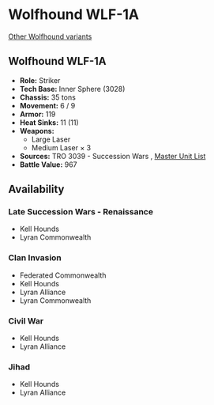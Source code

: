 # Wolfhound WLF-1A 

[Other Wolfhound variants](../wolfhound.md) 

## Wolfhound WLF-1A 

- **Role:** Striker 
- **Tech Base:** Inner Sphere (3028) 
- **Chassis:** 35 tons 
- **Movement:** 6 / 9 
- **Armor:** 119 
- **Heat Sinks:** 11 (11) 
- **Weapons:** 
  - Large Laser 
  - Medium Laser × 3 
- **Sources:** TRO 3039 - Succession Wars , [Master Unit List](http://masterunitlist.info/Unit/Details/3561/wolfhound-wlf-1a) 
- **Battle Value:** 967 

## Availability 

### Late Succession Wars - Renaissance 

- Kell Hounds 
- Lyran Commonwealth 

### Clan Invasion 

- Federated Commonwealth 
- Kell Hounds 
- Lyran Alliance 
- Lyran Commonwealth 

### Civil War 

- Kell Hounds 
- Lyran Alliance 

### Jihad 

- Kell Hounds 
- Lyran Alliance 

